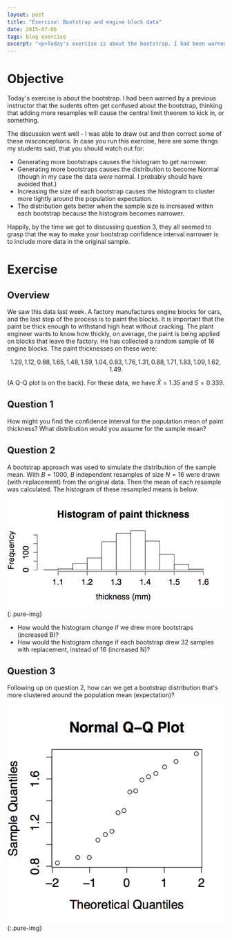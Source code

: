 ```yaml
---
layout: post
title: "Exercise: Bootstrap and engine block data"
date: 2015-07-06
tags: blog exercise
excerpt: "<p>Today's exercise is about the bootstrap. I had been warned by a previous instructor that the sudents often get confused about the bootstrap, thinking that adding more resamples will cause the central limit theorem to kick in, or something.</p>"
---
```


# Objective
Today's exercise is about the bootstrap. I had been warned by a previous instructor that the sudents often get confused about the bootstrap, thinking that adding more resamples will cause the central limit theorem to kick in, or something.

The discussion went well - I was able to draw out and then correct some of these misconceptions. In case you run this exercise, here are some things my students said, that you should watch out for:

 - Generating more bootstraps causes the histogram to get narrower.
 - Generating more bootstraps causes the distribution to become Normal (though in my case the data *were* normal. I probably should have avoided that.)
 - Increasing the size of each bootstrap causes the histogram to cluster more tightly around the population expectation.
 - The distribution gets better when the sample size is increased within each bootstrap because the histogram becomes narrower.

Happily, by the time we got to discussing question 3, they all seemed to grasp that the way to make your bootstrap confidence interval narrower is to include more data in the original sample.

# Exercise

## Overview
We saw this data last week. A factory manufactures engine blocks for cars, and the last step of the process is to paint the blocks. It is important that the paint be thick enough to withstand high heat without cracking. The plant engineer wants to know how thickly, on average, the paint is being applied on blocks that leave the factory. He has collected a random sample of 16 engine blocks. The paint thicknesses on these were:

$$1.29, 1.12, 0.88, 1.65, 1.48, 1.59, 1.04, 0.83, 1.76, 1.31, 0.88, 1.71, 1.83, 1.09, 1.62, 1.49.$$

(A Q-Q plot is on the back). For these data, we have ${\bar X} = 1.35$ and $S = 0.339$.

## Question 1
How might you find the confidence interval for the population mean of paint thickness? What distribution would you assume for the sample mean?


## Question 2
A bootstrap approach was used to simulate the distribution of the sample mean. With $B=1000$, $B$ independent resamples of size $N=16$ were drawn (with replacement) from the original data. Then the mean of each resample was calculated. The histogram of these resampled means is below.

![Histogram of paint thickness resamples](/images/2015/7/6/hist.png){:.pure-img}

- How would the histogram change if we drew more bootstraps (increased B)?
- How would the histogram change if each bootstrap drew 32 samples with replacement, instead of 16 (increased N)?

## Question 3
Following up on question 2, how can we get a bootstrap distribution that's more clustered around the population mean (expectation)?


![QQ plot for the engine block data](/images/2015/7/6/qqnorm.png){:.pure-img}
